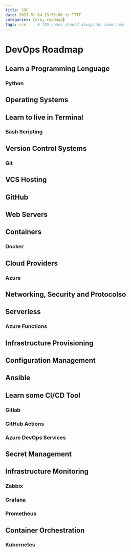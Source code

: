 ```yaml
---
title: SRE
date: 2023-01-04 13:55:00 +/-TTTT
categories: [sre, roadmap]
tags: sre     # TAG names should always be lowercase
---
```


# DevOps Roadmap 



## Learn a Programming Lenguage

### Python


## Operating Systems


## Learn to live in Terminal

### Bash Scripting


## Version Control Systems

### Git

## VCS Hosting

## GitHub


## Web Servers

## Containers

### Docker

## Cloud Providers

### Azure

## Networking, Security and Protocolso

## Serverless

### Azure Functions

## Infrastructure Provisioning

## Configuration Management

## Ansible

## Learn some CI/CD Tool

### Gitlab
### GitHub Actions
### Azure DevOps Services

## Secret Management


## Infrastructure Monitoring
### Zabbix
### Grafana
### Prometheus

## Container Orchestration

### Kubernetes


